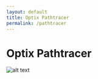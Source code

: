 ```yaml
---
layout: default
title: Optix Pathtracer
permalink: /pathtracer
---
```


# Optix Pathtracer
![alt text](./assets/images/cornellBRDF.png "Cornell Box")